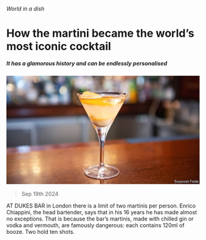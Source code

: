 ###### World in a dish

# How the martini became the world’s most iconic cocktail 

##### It has a glamorous history and can be endlessly personalised 

![image](images/20240921_CUP004.jpg) 

> Sep 19th 2024 

AT DUKES BAR in London there is a limit of two martinis per person. Enrico Chiappini, the head bartender, says that in his 16 years he has made almost no exceptions. That is because the bar’s martinis, made with chilled gin or vodka and vermouth, are famously dangerous: each contains 120ml of booze. Two hold ten shots. 


